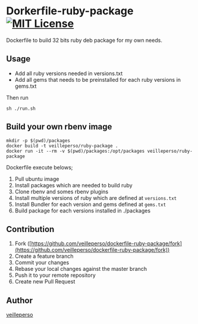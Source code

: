 Dorkerfile-ruby-package [![MIT License](http://img.shields.io/badge/license-MIT-blue.svg?style=flat)](https://github.com/veilleperso/dockerfile-ruby-package/blob/master/LICENCE)
====

Dockerfile to build 32 bits ruby deb package for my own needs.
 

## Usage

* Add all ruby versions needed in versions.txt
* Add all gems that needs to be preinstalled for each ruby versions in gems.txt

Then run
```
sh ./run.sh
```


## Build your own rbenv image


```
mkdir -p $(pwd)/packages
docker build -t veilleperso/ruby-package .
docker run -it --rm -v $(pwd)/packages:/opt/packages veilleperso/ruby-package
```

Dockerfile execute belows;

1. Pull ubuntu image
1. Install packages which are needed to build ruby
1. Clone rbenv and somes rbenv plugins
1. Install multiple versions of ruby which are defined at `versions.txt`
1. Install Bundler for each version and gems defined at `gems.txt`
1. Build package for each versions installed in ./packages


## Contribution

1. Fork ([https://github.com/veilleperso/dockerfile-ruby-package/fork](https://github.com/veilleperso/dockerfile-ruby-package/fork))
1. Create a feature branch
1. Commit your changes
1. Rebase your local changes against the master branch
1. Push it to your remote repository
1. Create new Pull Request

## Author

[veilleperso](https://github.com/veilleperso)
